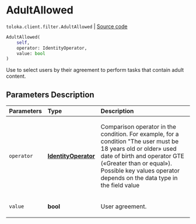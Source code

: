 # AdultAllowed
`toloka.client.filter.AdultAllowed` | [Source code](https://github.com/Toloka/toloka-kit/blob/v0.1.25/src/client/filter.py#L291)

```python
AdultAllowed(
    self,
    operator: IdentityOperator,
    value: bool
)
```

Use to select users by their agreement to perform tasks that contain adult content.

## Parameters Description

| Parameters | Type | Description |
| :----------| :----| :-----------|
`operator`|**[IdentityOperator](toloka.client.primitives.operators.IdentityOperator.md)**|<p>Comparison operator in the condition. For example, for a condition &quot;The user must be 18 years old or older» used date of birth and operator GTE («Greater than or equal»). Possible key values operator depends on the data type in the field value</p>
`value`|**bool**|<p>User agreement.</p>
